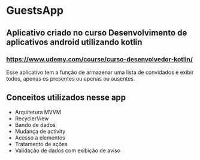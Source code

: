 # GuestsApp

## Aplicativo criado no curso Desenvolvimento de aplicativos android utilizando kotlin
### https://www.udemy.com/course/curso-desenvolvedor-kotlin/

Esse aplicativo tem a função de armazenar uma lista de convidados e exibir todos, apenas os presentes
ou apenas ou ausentes.

## Conceitos utilizados nesse app
- Arquitetura MVVM
- RecyclerView
- Bando de dados
- Mudança de activity
- Acesso a elementos
- Tratamento de ações
- Validação de dados com exibição de aviso


